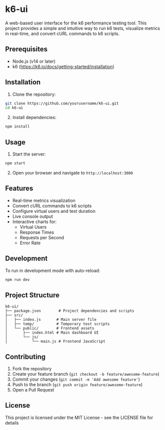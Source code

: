 # k6-ui

A web-based user interface for the k6 performance testing tool. This project provides a simple and intuitive way to run k6 tests, visualize metrics in real-time, and convert cURL commands to k6 scripts.

## Prerequisites

- Node.js (v14 or later)
- k6 (https://k6.io/docs/getting-started/installation)

## Installation

1. Clone the repository:
```bash
git clone https://github.com/yourusername/k6-ui.git
cd k6-ui
```

2. Install dependencies:
```bash
npm install
```

## Usage

1. Start the server:
```bash
npm start
```

2. Open your browser and navigate to `http://localhost:3000`

## Features

- Real-time metrics visualization
- Convert cURL commands to k6 scripts
- Configure virtual users and test duration
- Live console output
- Interactive charts for:
  - Virtual Users
  - Response Times
  - Requests per Second
  - Error Rate

## Development

To run in development mode with auto-reload:
```bash
npm run dev
```

## Project Structure

```
k6-ui/
├── package.json        # Project dependencies and scripts
├── src/
│   ├── index.js       # Main server file
│   ├── temp/          # Temporary test scripts
│   └── public/        # Frontend assets
│       ├── index.html # Main dashboard UI
│       └── js/
│           └── main.js # Frontend JavaScript
```

## Contributing

1. Fork the repository
2. Create your feature branch (`git checkout -b feature/awesome-feature`)
3. Commit your changes (`git commit -m 'Add awesome feature'`)
4. Push to the branch (`git push origin feature/awesome-feature`)
5. Open a Pull Request

## License

This project is licensed under the MIT License - see the LICENSE file for details